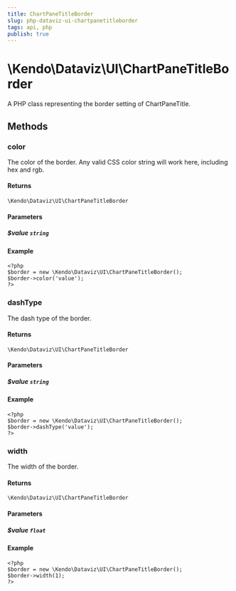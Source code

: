 ```yaml
---
title: ChartPaneTitleBorder
slug: php-dataviz-ui-chartpanetitleborder
tags: api, php
publish: true
---
```


# \Kendo\Dataviz\UI\ChartPaneTitleBorder

A PHP class representing the border setting of ChartPaneTitle.


## Methods

### color
The color of the border. Any valid CSS color string will work here, including
hex and rgb.

#### Returns
`\Kendo\Dataviz\UI\ChartPaneTitleBorder`

#### Parameters

##### $value `string`



#### Example 
    <?php
    $border = new \Kendo\Dataviz\UI\ChartPaneTitleBorder();
    $border->color('value');
    ?>

### dashType
The dash type of the border.

#### Returns
`\Kendo\Dataviz\UI\ChartPaneTitleBorder`

#### Parameters

##### $value `string`



#### Example 
    <?php
    $border = new \Kendo\Dataviz\UI\ChartPaneTitleBorder();
    $border->dashType('value');
    ?>

### width
The width of the border.

#### Returns
`\Kendo\Dataviz\UI\ChartPaneTitleBorder`

#### Parameters

##### $value `float`



#### Example 
    <?php
    $border = new \Kendo\Dataviz\UI\ChartPaneTitleBorder();
    $border->width(1);
    ?>

